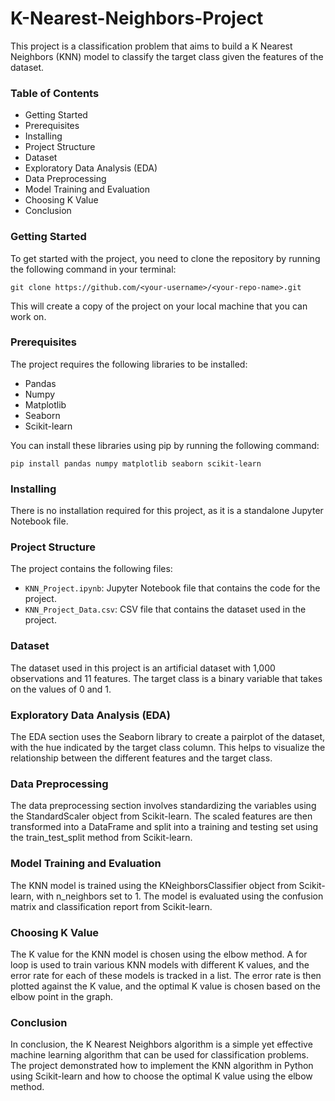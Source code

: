 # K-Nearest-Neighbors-Project
This project is a classification problem that aims to build a K Nearest Neighbors (KNN) model to classify the target class given the features of the dataset.

### Table of Contents
- Getting Started
- Prerequisites
- Installing
- Project Structure
- Dataset
- Exploratory Data Analysis (EDA)
- Data Preprocessing
- Model Training and Evaluation
- Choosing K Value
- Conclusion

### Getting Started
To get started with the project, you need to clone the repository by running the following command in your terminal:

```
git clone https://github.com/<your-username>/<your-repo-name>.git

```
This will create a copy of the project on your local machine that you can work on.

### Prerequisites
The project requires the following libraries to be installed:

- Pandas
- Numpy
- Matplotlib
- Seaborn
- Scikit-learn

You can install these libraries using pip by running the following command:

```
pip install pandas numpy matplotlib seaborn scikit-learn

```

### Installing
There is no installation required for this project, as it is a standalone Jupyter Notebook file.

### Project Structure
The project contains the following files:

- `KNN_Project.ipynb`: Jupyter Notebook file that contains the code for the project.
- `KNN_Project_Data.csv`: CSV file that contains the dataset used in the project.

### Dataset
The dataset used in this project is an artificial dataset with 1,000 observations and 11 features. The target class is a binary variable that takes on the values of 0 and 1.

### Exploratory Data Analysis (EDA)
The EDA section uses the Seaborn library to create a pairplot of the dataset, with the hue indicated by the target class column. This helps to visualize the relationship between the different features and the target class.

### Data Preprocessing
The data preprocessing section involves standardizing the variables using the StandardScaler object from Scikit-learn. The scaled features are then transformed into a DataFrame and split into a training and testing set using the train_test_split method from Scikit-learn.

### Model Training and Evaluation
The KNN model is trained using the KNeighborsClassifier object from Scikit-learn, with n_neighbors set to 1. The model is evaluated using the confusion matrix and classification report from Scikit-learn.

### Choosing K Value
The K value for the KNN model is chosen using the elbow method. A for loop is used to train various KNN models with different K values, and the error rate for each of these models is tracked in a list. The error rate is then plotted against the K value, and the optimal K value is chosen based on the elbow point in the graph.

### Conclusion
In conclusion, the K Nearest Neighbors algorithm is a simple yet effective machine learning algorithm that can be used for classification problems. The project demonstrated how to implement the KNN algorithm in Python using Scikit-learn and how to choose the optimal K value using the elbow method.



